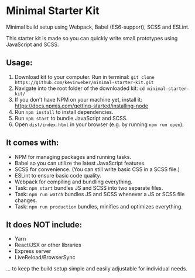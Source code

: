 # Minimal Starter Kit

Minimal build setup using Webpack, Babel (ES6-support), SCSS and ESLint.

This starter kit is made so you can quickly write small prototypes using JavaScript and SCSS.

## Usage:

1. Download kit to your computer. Run in terminal: `git clone https://github.com/kevinweber/minimal-starter-kit.git`
2. Navigate into the root folder of the downloaded kit: `cd minimal-starter-kit/`
3. If you don't have NPM on your machine yet, install it: https://docs.npmjs.com/getting-started/installing-node
4. Run `npm install` to install dependencies.
5. Run `npm start` to bundle JavaScript and SCSS.
6. Open `dist/index.html` in your browser (e.g. by running `npm run open`).

## It comes with:

- NPM for managing packages and running tasks.
- Babel so you can utilize the latest JavaScript features.
- SCSS for convenience. (You can still write basic CSS in a SCSS file.)
- ESLint to ensure basic code quality.
- Webpack for compiling and bundling everything.
- Task: `npm start` bundles JS and SCSS into two separate files.
- Task: `npm run watch` bundles JS and SCSS whenever a JS or SCSS file changes.
- Task: `npm run production` bundles, minifies and optimizes everything.

## It does NOT include:

- Yarn
- React/JSX or other libraries
- Express server
- LiveReload/BrowserSync

... to keep the build setup simple and easily adjustable for individual needs.
